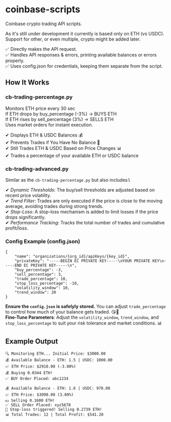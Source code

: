 # coinbase-scripts
Coinbase crypto trading API scripts.

As it's still under development it currently is based only on ETH (vs USDC). Support for other, or even multiple, crypto might be added later.

✅ Directly makes the API request.\
✅ Handles API responses & errors, printing available balances or errors properly.\
✅ Uses config.json for credentials, keeping them separate from the script.

## How It Works

### cb-trading-percentage.py
Monitors ETH price every 30 sec\
If ETH drops by buy_percentage (-3%) → BUYS ETH\
If ETH rises by sell_percentage (3%) → SELLS ETH\
Uses market orders for instant execution.

✔ Displays ETH & USDC Balances 💰\
✔ Prevents Trades if You Have No Balance 🚫\
✔ Still Trades ETH & USDC Based on Price Changes 📊\
✔ Trades a percentage of your available ETH or USDC balance

### cb-trading-advanced.py
Similar as the `cb-trading-percentage.py` but also includes:\

✔ *Dynamic Thresholds*: The buy/sell thresholds are adjusted based on recent price volatility.\
✔ *Trend Filter*: Trades are only executed if the price is close to the moving average, avoiding trades during strong trends.\
✔ *Stop-Loss*: A stop-loss mechanism is added to limit losses if the price drops significantly.\
✔ *Performance Tracking*: Tracks the total number of trades and cumulative profit/loss.

### Config Example (config.json)
```
{
    "name": "organizations/{org_id}/apiKeys/{key_id}",
    "privateKey": "-----BEGIN EC PRIVATE KEY-----\nYOUR PRIVATE KEY\n-----END EC PRIVATE KEY-----\n",
    "buy_percentage": -3,
    "sell_percentage": 3,
    "trade_percentage": 10,
    "stop_loss_percentage": -10,
    "volatility_window": 10,
    "trend_window": 20
}
```

**Ensure the `config.json` is safelyly stored.**
You can adjust `trade_percentage` to control how much of your balance gets traded. 😘💸\
**Fine-Tune Parameters**: Adjust the `volatility_window`, `trend_window`, and `stop_loss_percentage` to suit your risk tolerance and market conditions. 📊

## Example Output
```
🔍 Monitoring ETH... Initial Price: $3000.00
💰 Available Balance - ETH: 1.5 | USDC: 1000.00
📈 ETH Price: $2910.00 (-3.00%)
💰 Buying 0.0344 ETH!
✅ BUY Order Placed: abc1234

💰 Available Balance - ETH: 1.6 | USDC: 970.00
📈 ETH Price: $3090.00 (3.00%)
💵 Selling 0.1600 ETH!
✅ SELL Order Placed: xyz5678
🚨 Stop-loss triggered! Selling 0.2739 ETH!
📊 Total Trades: 12 | Total Profit: $541.20
```
